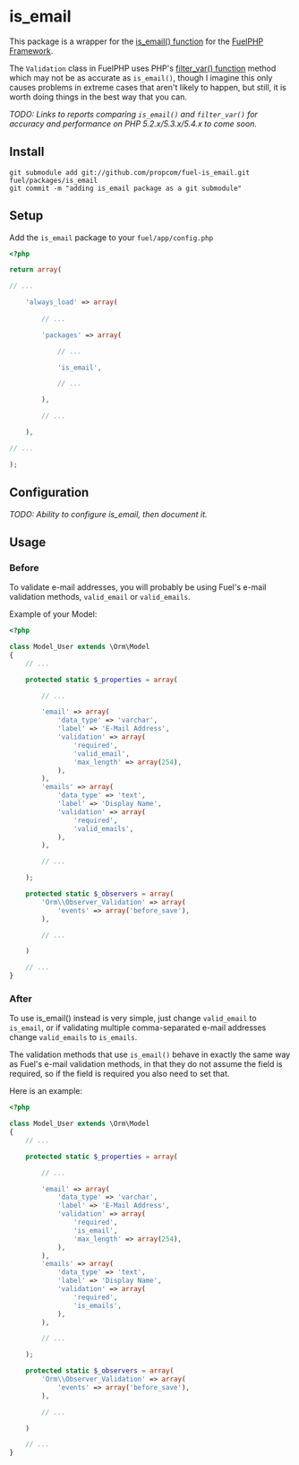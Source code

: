 # is_email

This package is a wrapper for the [is_email() function](http://isemail.info/about) for the [FuelPHP Framework](http://fuelphp.com/).

The ```Validation``` class in FuelPHP uses PHP's [filter_var() function](http://php.net/manual/en/function.filter-var.php) method which may not be as accurate as ```is_email()```, though I imagine this only causes problems in extreme cases that aren't likely to happen, but still, it is worth doing things in the best way that you can.

*TODO: Links to reports comparing ```is_email()``` and ```filter_var()``` for accuracy and performance on PHP 5.2.x/5.3.x/5.4.x to come soon.*


## Install

```
git submodule add git://github.com/propcom/fuel-is_email.git fuel/packages/is_email
git commit -m "adding is_email package as a git submodule"
```


## Setup

Add the ```is_email``` package to your ```fuel/app/config.php``` 

```php
<?php

return array(

// ...

	'always_load' => array(
		
		// ...

		'packages' => array(

			// ...

			'is_email',

			// ...

		),

		// ...

	),

// ...

);
```


## Configuration

*TODO: Ability to configure is_email, then document it.*


## Usage

### Before

To validate e-mail addresses, you will probably be using Fuel's e-mail validation methods, ```valid_email``` or ```valid_emails```.

Example of your Model:

```php
<?php

class Model_User extends \Orm\Model
{
	// ...

	protected static $_properties = array(

		// ...

		'email' => array(
			'data_type' => 'varchar',
			'label' => 'E-Mail Address',
			'validation' => array(
				'required',
				'valid_email',
				'max_length' => array(254),
			),
		),
		'emails' => array(
			'data_type' => 'text',
			'label' => 'Display Name',
			'validation' => array(
				'required',
				'valid_emails',
			),
		),

		// ...

	);

	protected static $_observers = array(
		'Orm\\Observer_Validation' => array(
			'events' => array('before_save'),
		),

		// ...

	)

	// ...
}

```


### After

To use is_email() instead is very simple, just change ```valid_email``` to ```is_email```, or if validating multiple comma-separated e-mail addresses change ```valid_emails``` to ```is_emails```.

The validation methods that use ```is_email()``` behave in exactly the same way as Fuel's e-mail validation methods, in that they do not assume the field is required, so if the field is required you also need to set that.

Here is an example:

```php
<?php

class Model_User extends \Orm\Model
{
	// ...

	protected static $_properties = array(

		// ...

		'email' => array(
			'data_type' => 'varchar',
			'label' => 'E-Mail Address',
			'validation' => array(
				'required',
				'is_email',
				'max_length' => array(254),
			),
		),
		'emails' => array(
			'data_type' => 'text',
			'label' => 'Display Name',
			'validation' => array(
				'required',
				'is_emails',
			),
		),

		// ...

	);

	protected static $_observers = array(
		'Orm\\Observer_Validation' => array(
			'events' => array('before_save'),
		),

		// ...

	)

	// ...
}

```
